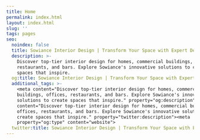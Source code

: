 ```yaml
---
title: Home
permalink: index.html
layout: index.html
slug: ''
tags: pages
seo:
  noindex: false
  title: Sowiance Interior Design | Transform Your Space with Expert Designers
  description: >-
    Discover top-tier interior design for homes, commercial buildings, offices,
    restaurants, and bars. Explore Sowiance's innovative solutions to create
    spaces that inspire.
  og:title: Sowiance Interior Design | Transform Your Space with Expert Designers
  additional_tags: >-
    <meta content="Discover top-tier interior design for homes, commercial
    buildings, offices, restaurants, and bars. Explore Sowiance's innovative
    solutions to create spaces that inspire." property="og:description"><meta
    content="Discover top-tier interior design for homes, commercial buildings,
    offices, restaurants, and bars. Explore Sowiance's innovative solutions to
    create spaces that inspire." property="twitter:description"><meta
    property="og:type" content="website">
  twitter:title: Sowiance Interior Design | Transform Your Space with Expert Designers
---
```



